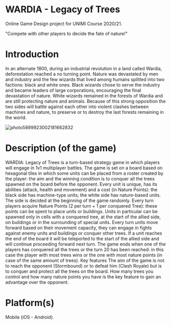 # WARDIA - Legacy of Trees
Online Game Design project for UNIMI Course 2020/21.

"Compete with other players to decide the fate of nature!"

# Introduction
In an alternate 1800, during an industrial revolution in a land called Wardia, deforestation reached a no turning point. Nature was devastated by men and industry and the few wizards that lived among humans splitted into two factions: black and white ones. Black wizards chose to serve the industry and became leaders of large corporations, encouraging the final devastation of nature. White wizards remained in the forests of Wardia and are still protecting nature and animals. Because of this strong opposition the two sides will battle against each other into violent clashes between machines and nature, to preserve or to destroy the last forests remaining in the world.

![photo5899923002181662832](https://user-images.githubusercontent.com/33726212/121695489-62d17c80-cacb-11eb-8603-84090aa0a0b9.jpg)

# Description (of the game)

WARDIA: Legacy of Trees is a turn-based strategy game in which players will engage in 1v1 multiplayer battles. 
The game is set on a board based on hexagonal tiles in which some units can be placed from a roster created by the player: the aim and the winning condition is to conquer all the trees spawned on the board before the opponent. 
Every unit is unique, has its abilities (attack, health and movement)  and a cost (in Nature Points): the black side has machine-type units; the white side has nature-based units. The side is decided at the beginning of the game randomly. Every turn players acquire Nature Points (2 per turn + 1 per conquered Tree): these points can be spent to place units or buildings. Units in particular can be spawned only in cells with a conquered tree, at the start of the allied side, on buildings or in the surrounding of special units. Every turn units move forward based on their movement capacity, they can engage in fights against enemy units and buildings or conquer other trees. If a unit reaches the end of the board it will be teleported to the start of the allied side and will continue proceeding forward next turn. 
The game ends when one of the players has conquered all the trees or the turn 20 has been reached: in this case the player with most trees wins or the one with most nature points (in case of the same amount of trees).
Key features
The aim of the game is not to reach the opponent (Stormbound) or to defeat him (Clash Royale) but is to conquer and protect all the trees on the board. How many trees you control and how many nature points you have is the key feature to gain an advantage over the opponent. 

# Platform(s) 
Mobile (iOS - Android).






